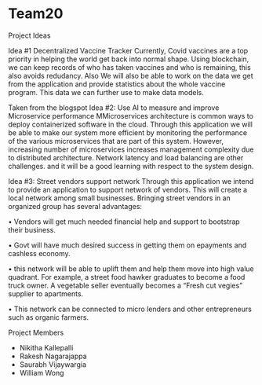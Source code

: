 # Team20

Project Ideas

Idea #1 Decentralized Vaccine Tracker
Currently, Covid vaccines are a top priority in helping the world get back into normal shape. Using blockchain, we can keep records of who has taken vaccines and who is remaining, this also avoids redudancy.
Also We will also be able to work on the data we get from the application and provide statistics about the whole vaccine program. This data we can further use to make data models. 

Taken from the blogspot
Idea #2: Use AI to measure and improve Microservice performance
MMicroservices architecture is common ways to deploy containerized software in the cloud. Through this application we will be able to make our system more efficient by
monitoring the performance of the various microservices that are part of this system.
However, increasing number of microservices increases management complexity due to distributed architecture. Network latency and load balancing are other challenges.
and it will be a good learning with respect to the system design.
 
Idea #3: Street vendors support network
Through this application we intend to provide an application to support network of vendors. This will create a local network among small businesses.
Bringing street vendors in an organized group has several advantages:

•	Vendors will get much needed financial help and support to bootstrap their business.

•	Govt will have much desired success in getting them on epayments and cashless economy.

•	this network will be able to uplift them and help them move into high value quadrant. For example, a street food hawker graduates to become a food truck owner. A vegetable seller eventually becomes a “Fresh cut vegies” supplier to apartments. 

•	This network can be connected to micro lenders and other entrepreneurs such as organic farmers.

Project Members
- Nikitha Kallepalli
- Rakesh Nagarajappa
- Saurabh Vijaywargia
- William Wong

